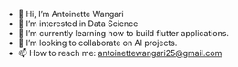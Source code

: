 - 👋 Hi, I’m Antoinette Wangari
- 👀 I’m interested in Data Science
- 🌱 I’m currently learning how to build flutter applications.
- 💞️ I’m looking to collaborate on AI projects.
- 📫 How to reach me: antoinettewangari25@gmail.com



